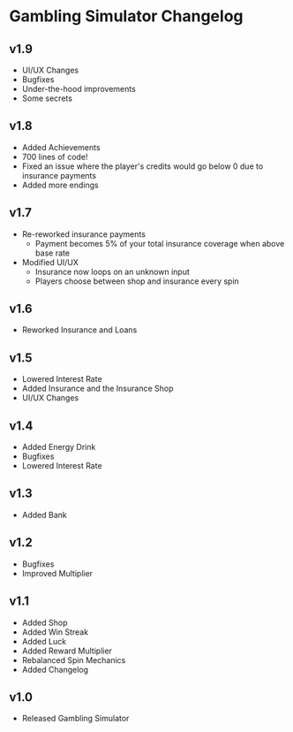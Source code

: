 # Gambling Simulator Changelog

## v1.9

- UI/UX Changes
- Bugfixes
- Under-the-hood improvements
- Some secrets

## v1.8

- Added Achievements
- 700 lines of code!
- Fixed an issue where the player's credits would go below 0 due to insurance payments
- Added more endings

## v1.7

- Re-reworked insurance payments
  - Payment becomes 5% of your total insurance coverage when above base rate
- Modified UI/UX
  - Insurance now loops on an unknown input
  - Players choose between shop and insurance every spin

## v1.6

- Reworked Insurance and Loans

## v1.5

- Lowered Interest Rate
- Added Insurance and the Insurance Shop
- UI/UX Changes

## v1.4

- Added Energy Drink
- Bugfixes
- Lowered Interest Rate

## v1.3

- Added Bank

## v1.2

- Bugfixes
- Improved Multiplier

## v1.1

- Added Shop
- Added Win Streak
- Added Luck
- Added Reward Multiplier
- Rebalanced Spin Mechanics
- Added Changelog

## v1.0

- Released Gambling Simulator
